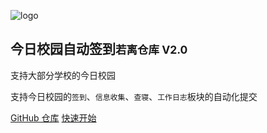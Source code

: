 ![logo](https://avatars.githubusercontent.com/u/60968400?s=40&v=4)

## 今日校园自动签到<small>若离仓库 V2.0</small>

支持大部分学校的今日校园

支持今日校园的`签到`、`信息收集`、`查寝`、`工作日志`板块的自动化提交

[GitHub 仓库](https://github.com/thriving123/fuckTodayStudy) [快速开始](./#/)
